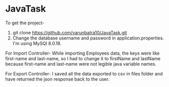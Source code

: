 # JavaTask

To get the project-
1. git clone https://github.com/varunbatra10/JavaTask.git
2. Change the database username and password in application.properties. I'm using MySQl 8.0.18.


For Import Controller-
While importing Employees data, the keys were like first-name and last-name, so I had to change it to firstName and lastName because first-name and last-name were not legible java variable names.

For Export Controller-
I saved all the data exported to csv in files folder and have returned the json response back to the user.
